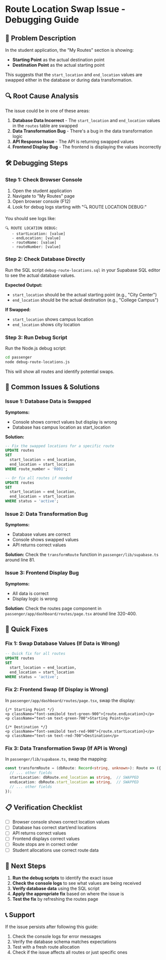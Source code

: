 # Route Location Swap Issue - Debugging Guide

## 🚨 Problem Description

In the student application, the "My Routes" section is showing:
- **Starting Point** as the actual destination point
- **Destination Point** as the actual starting point

This suggests that the `start_location` and `end_location` values are swapped either in the database or during data transformation.

## 🔍 Root Cause Analysis

The issue could be in one of these areas:

1. **Database Data Incorrect** - The `start_location` and `end_location` values in the `routes` table are swapped
2. **Data Transformation Bug** - There's a bug in the data transformation logic
3. **API Response Issue** - The API is returning swapped values
4. **Frontend Display Bug** - The frontend is displaying the values incorrectly

## 🛠️ Debugging Steps

### Step 1: Check Browser Console

1. Open the student application
2. Navigate to "My Routes" page
3. Open browser console (F12)
4. Look for debug logs starting with "🔍 ROUTE LOCATION DEBUG:"

You should see logs like:
```
🔍 ROUTE LOCATION DEBUG:
   - startLocation: [value]
   - endLocation: [value]
   - routeName: [value]
   - routeNumber: [value]
```

### Step 2: Check Database Directly

Run the SQL script `debug-route-locations.sql` in your Supabase SQL editor to see the actual database values.

**Expected Output:**
- `start_location` should be the actual starting point (e.g., "City Center")
- `end_location` should be the actual destination (e.g., "College Campus")

**If Swapped:**
- `start_location` shows campus location
- `end_location` shows city location

### Step 3: Run Debug Script

Run the Node.js debug script:
```bash
cd passenger
node debug-route-locations.js
```

This will show all routes and identify potential swaps.

## 🐛 Common Issues & Solutions

### Issue 1: Database Data is Swapped

**Symptoms:**
- Console shows correct values but display is wrong
- Database has campus location as start_location

**Solution:**
```sql
-- Fix the swapped locations for a specific route
UPDATE routes 
SET 
  start_location = end_location,
  end_location = start_location
WHERE route_number = 'R001';

-- Or fix all routes if needed
UPDATE routes 
SET 
  start_location = end_location,
  end_location = start_location
WHERE status = 'active';
```

### Issue 2: Data Transformation Bug

**Symptoms:**
- Database values are correct
- Console shows swapped values
- API returns correct values

**Solution:**
Check the `transformRoute` function in `passenger/lib/supabase.ts` around line 81.

### Issue 3: Frontend Display Bug

**Symptoms:**
- All data is correct
- Display logic is wrong

**Solution:**
Check the routes page component in `passenger/app/dashboard/routes/page.tsx` around line 320-400.

## 🔧 Quick Fixes

### Fix 1: Swap Database Values (If Data is Wrong)

```sql
-- Quick fix for all routes
UPDATE routes 
SET 
  start_location = end_location,
  end_location = start_location
WHERE status = 'active';
```

### Fix 2: Frontend Swap (If Display is Wrong)

In `passenger/app/dashboard/routes/page.tsx`, swap the display:

```tsx
{/* Starting Point */}
<p className="font-semibold text-green-900">{route.endLocation}</p>
<p className="text-sm text-green-700">Starting Point</p>

{/* Destination */}
<p className="font-semibold text-red-900">{route.startLocation}</p>
<p className="text-sm text-red-700">Destination</p>
```

### Fix 3: Data Transformation Swap (If API is Wrong)

In `passenger/lib/supabase.ts`, swap the mapping:

```typescript
const transformRoute = (dbRoute: Record<string, unknown>): Route => ({
  // ... other fields
  startLocation: dbRoute.end_location as string,  // SWAPPED
  endLocation: dbRoute.start_location as string,  // SWAPPED
  // ... other fields
});
```

## 📋 Verification Checklist

- [ ] Browser console shows correct location values
- [ ] Database has correct start/end locations
- [ ] API returns correct values
- [ ] Frontend displays correct values
- [ ] Route stops are in correct order
- [ ] Student allocations use correct route data

## 🚀 Next Steps

1. **Run the debug scripts** to identify the exact issue
2. **Check the console logs** to see what values are being received
3. **Verify database data** using the SQL script
4. **Apply the appropriate fix** based on where the issue is
5. **Test the fix** by refreshing the routes page

## 📞 Support

If the issue persists after following this guide:
1. Check the console logs for error messages
2. Verify the database schema matches expectations
3. Test with a fresh route allocation
4. Check if the issue affects all routes or just specific ones
